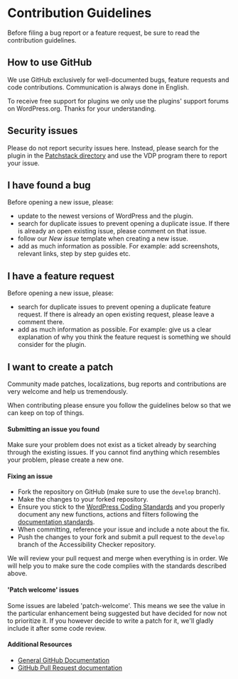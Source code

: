 # Contribution Guidelines

Before filing a bug report or a feature request, be sure to read the contribution guidelines.

## How to use GitHub
We use GitHub exclusively for well-documented bugs, feature requests and code contributions. Communication is always done in English.

To receive free support for plugins we only use the plugins' support forums on WordPress.org. Thanks for your understanding.

## Security issues
Please do not report security issues here. Instead, please search for the plugin in the [Patchstack directory](https://patchstack.com/database/vdp/) and use the VDP program there to report your issue.

## I have found a bug
Before opening a new issue, please:
* update to the newest versions of WordPress and the plugin.
* search for duplicate issues to prevent opening a duplicate issue. If there is already an open existing issue, please comment on that issue.
* follow our _New issue_ template when creating a new issue.
* add as much information as possible. For example: add screenshots, relevant links, step by step guides etc.

## I have a feature request
Before opening a new issue, please:
* search for duplicate issues to prevent opening a duplicate feature request. If there is already an open existing request, please leave a comment there.
* add as much information as possible. For example: give us a clear explanation of why you think the feature request is something we should consider for the plugin.

## I want to create a patch
Community made patches, localizations, bug reports and contributions are very welcome and help us tremendously.

When contributing please ensure you follow the guidelines below so that we can keep on top of things.

#### Submitting an issue you found
Make sure your problem does not exist as a ticket already by searching through the existing issues. If you cannot find anything which resembles your problem, please create a new one.

#### Fixing an issue

* Fork the repository on GitHub (make sure to use the `develop` branch).
* Make the changes to your forked repository.
* Ensure you stick to the [WordPress Coding Standards](https://make.wordpress.org/core/handbook/best-practices/coding-standards/) and you properly document any new functions, actions and filters following the [documentation standards](https://make.wordpress.org/core/handbook/best-practices/inline-documentation-standards/php/).
* When committing, reference your issue and include a note about the fix.
* Push the changes to your fork and submit a pull request to the `develop` branch of the Accessibility Checker repository.

We will review your pull request and merge when everything is in order. We will help you to make sure the code complies with the standards described above.

#### 'Patch welcome' issues
Some issues are labeled 'patch-welcome'. This means we see the value in the particular enhancement being suggested but have decided for now not to prioritize it. If you however decide to write a patch for it, we'll gladly include it after some code review.

#### Additional Resources
* [General GitHub Documentation](https://help.github.com/)
* [GitHub Pull Request documentation](https://help.github.com/send-pull-requests/)
